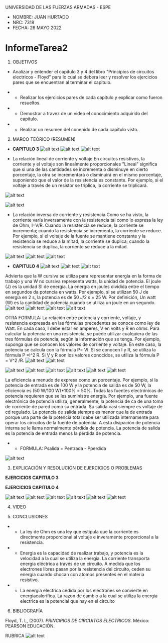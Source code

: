 UNIVERSIDAD DE LAS FUERZAS ARMADAS - ESPE

- NOMBRE: JUAN HURTADO
- NRC: 7318
- FECHA: 26 MAYO 2022

# InformeTarea2

1. OBJETIVOS

- Analizar y entender el capitulo 3 y 4 del libro "Principios de circuitos electricos - Floyd" para lo cual se debera leer y resolver los ejercicios pares que se encuentran al terminar el capitulo.

- - Realizar los ejercicios pares de cada capitulo y explicar como fueron resueltos.
- - Demostrar a travez de un video el conocimiento adquirido del capitulo.
- - Realizar un resumen del conenido de cada capitulo visto.

2. MARCO TEÓRICO (RESUMEN)

- **CAPITULO 3**
![alt text](https://github.com/jlhurtado4/TAREA-2/blob/main/IMAGENES%20CAP%203%20Y%204/1.jpg)
![alt text](https://github.com/jlhurtado4/TAREA-2/blob/main/IMAGENES%20CAP%203%20Y%204/2.jpg)
![alt text](https://github.com/jlhurtado4/TAREA-2/blob/main/IMAGENES%20CAP%203%20Y%204/3.jpg)

- La relación lineal de corriente y voltaje 
En circuitos resistivos, la corriente y el voltaje son linealmente proporcionales "Lineal" significa que si una de las cantidades se incrementa o disminuye en cierto porcentaje, la otra se incrementará o disminuirá en el mismo porcentaje, suponiendo que el valor de la resistencia es constante. Por ejemplo, si el voltaje a través de un resistor se triplica, la corriente se triplicará.

![alt text](https://github.com/jlhurtado4/TAREA-2/blob/main/IMAGENES%20CAP%203%20Y%204/4.jpg)

![alt text](https://github.com/jlhurtado4/TAREA-2/blob/main/IMAGENES%20CAP%203%20Y%204/5.jpg)

- La relación inversa de corriente y resistencia 
Como se ha visto, la corriente varía inversamente con la resistencia tal como lo expresa la ley de Ohm, I=V/R. Cuando la resistencia se reduce, la corriente se incrementa; cuando la resistencia se incrementa, la corriente se reduce. Por ejemplo, si el voltaje de la fuente se mantiene constante y la resistencia se reduce a la mitad, la corriente se duplica; cuando la resistencia se duplica, la corriente se reduce a la mitad.

![alt text](https://github.com/jlhurtado4/TAREA-2/blob/main/IMAGENES%20CAP%203%20Y%204/6.jpg)
![alt text](https://github.com/jlhurtado4/TAREA-2/blob/main/IMAGENES%20CAP%203%20Y%204/7.jpg)
![alt text](https://github.com/jlhurtado4/TAREA-2/blob/main/IMAGENES%20CAP%203%20Y%204/8.jpg)

- **CAPITULO 4**
![alt text](https://github.com/jlhurtado4/TAREA-2/blob/main/IMAGENES%20CAP%203%20Y%204/A.jpg)
![alt text](https://github.com/jlhurtado4/TAREA-2/blob/main/IMAGENES%20CAP%203%20Y%204/B.jpg)
![alt text](https://github.com/jlhurtado4/TAREA-2/blob/main/IMAGENES%20CAP%203%20Y%204/C.jpg)

Advierta que la W cursiva se utiliza para representar energía en la forma de trabajo y una W no cursiva representa watts, la unidad de potencia. El joule (J) es la unidad SI de energía. La energía en joules dividida entre el tiempo en segundos da potencia en watts. Por ejemplo, si se utilizan 50 J de energía en 2 s, la potencia es de 50 J/2 s = 25 W. Por definición, Un watt (W) es la cantidad de potencia cuando se utiliza un joule en un segundo.
![alt text](https://github.com/jlhurtado4/TAREA-2/blob/main/IMAGENES%20CAP%203%20Y%204/D.jpg)
![alt text](https://github.com/jlhurtado4/TAREA-2/blob/main/IMAGENES%20CAP%203%20Y%204/E.jpg)
![alt text](https://github.com/jlhurtado4/TAREA-2/blob/main/IMAGENES%20CAP%203%20Y%204/F.jpg)
![alt text](https://github.com/jlhurtado4/TAREA-2/blob/main/IMAGENES%20CAP%203%20Y%204/G.jpg)

OTRA FORMULA: La relación entre potencia y corriente, voltaje, y resistencia expresada en las fórmulas precedentes se conoce como ley de Watt. En cada caso, I debe estar en amperes, V en volts y R en ohms. Para calcular la potencia en una resistencia, se puede utilizar cualquiera de las tres fórmulas de potencia, según la información que se tenga. Por ejemplo, suponga que se conocen los valores de corriente y voltaje. En este caso, la potencia se calcula con la fórmula P= VI. Si se conocen I y R, se utiliza la fórmula P =I^2 R. Si V y R son los valores conocidos, se utiliza la fórmula P = V^2 /R.
![alt text](https://github.com/jlhurtado4/TAREA-2/blob/main/IMAGENES%20CAP%203%20Y%204/H.jpg)
![alt text](https://github.com/jlhurtado4/TAREA-2/blob/main/IMAGENES%20CAP%203%20Y%204/I.jpg)

![alt text](https://github.com/jlhurtado4/TAREA-2/blob/main/IMAGENES%20CAP%203%20Y%204/J.jpg)
![alt text](https://github.com/jlhurtado4/TAREA-2/blob/main/IMAGENES%20CAP%203%20Y%204/K.jpg)
![alt text](https://github.com/jlhurtado4/TAREA-2/blob/main/IMAGENES%20CAP%203%20Y%204/M.jpg)
![alt text](https://github.com/jlhurtado4/TAREA-2/blob/main/IMAGENES%20CAP%203%20Y%204/N.jpg)
![alt text](https://github.com/jlhurtado4/TAREA-2/blob/main/IMAGENES%20CAP%203%20Y%204/O.jpg)
![alt text](https://github.com/jlhurtado4/TAREA-2/blob/main/IMAGENES%20CAP%203%20Y%204/P.jpg)

La eficiencia a menudo de expresa como un porcentaje. Por ejemplo, si la potencia de entrada es de 100 W y la potencia de salida es de 50 W, la eficiencia es (50 W/100 W)*100% = 50%. Todas las fuentes electrónicas de potencia requieren que se les suministre energía. Por ejemplo, una fuente electrónica de potencia utiliza, generalmente, la potencia de ca de una toma de corriente de pared como su entrada. Su salida casi siempre es voltaje de cd regulado. La potencia de salida siempre es menor que la de entrada porque una parte de la potencia total debe ser utilizada internamente para operar los circuitos de la fuente de potencia. A esta disipación de potencia interna se le llama normalmente pérdida de potencia. La potencia de salida es la potencia de entrada menos la pérdida de potencia.

- - FORMULA: Psalida = Pentrada - Pperdida

![alt text](https://github.com/jlhurtado4/TAREA-2/blob/main/IMAGENES%20CAP%203%20Y%204/Q.jpg)

3. EXPLICACIÓN Y RESOLUCIÓN DE EJERCICIOS O PROBLEMAS

**EJERCICIOS CAPITULO 3**



**EJERCICIOS CAPITULO 4**

![alt text](https://github.com/jlhurtado4/TAREA-2/blob/main/IMAGENES%20CAP%203%20Y%204/EJERCICIOS%203%20Y%204/4-1-1.jpg)
![alt text](https://github.com/jlhurtado4/TAREA-2/blob/main/IMAGENES%20CAP%203%20Y%204/EJERCICIOS%203%20Y%204/4-1-2.jpg)
![alt text](https://github.com/jlhurtado4/TAREA-2/blob/main/IMAGENES%20CAP%203%20Y%204/EJERCICIOS%203%20Y%204/4-2.jpg)
![alt text](https://github.com/jlhurtado4/TAREA-2/blob/main/IMAGENES%20CAP%203%20Y%204/EJERCICIOS%203%20Y%204/4-3.jpg)
![alt text](https://github.com/jlhurtado4/TAREA-2/blob/main/IMAGENES%20CAP%203%20Y%204/EJERCICIOS%203%20Y%204/4-4.jpg)
![alt text](https://github.com/jlhurtado4/TAREA-2/blob/main/IMAGENES%20CAP%203%20Y%204/EJERCICIOS%203%20Y%204/4-5.jpg)

4. VIDEO



5. CONCLUSIONES
- - La ley de Ohm es una ley que estipula que la corriente es directmente proporcional al voltaje e inveramente proporcional a la resistencia.
- - Energia es la capacidad de realizar trabajo, y potencia es la velocidad a la cual se utiliza la energia. La corriente transporta energía eléctrica a través de un circuito. A medida que los electrones libres pasan por la resistencia del circuito, ceden su energia cuando chocan con atomos presentes en el materia resistivo.
- - La energia electrica cedida por los electrones se convierte en energiacalorifica. La razon de cambio a la cual se utiliza la energia electrica es la potencial que hay en el circuito


6. BIBLIOGRAFÍA

Floyd, T. L, (2007). _PRINCIPIOS DE CIRCUITOS ELECTRICOS_. México: PEARSON EDUCACIÓN.

RUBRICA
![alt text](https://github.com/jlhurtado4/TAREA-2/blob/main/IMAGENES%20CAP%203%20Y%204/RubicasTarea.png)
